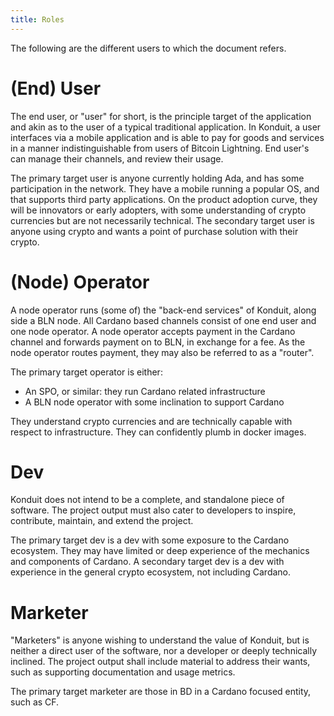```yaml
---
title: Roles
---
```


The following are the different users to which the document refers.

# (End) User

The end user, or "user" for short, is the principle target of the application
and akin as to the user of a typical traditional application. In Konduit, a user
interfaces via a mobile application and is able to pay for goods and services in
a manner indistinguishable from users of Bitcoin Lightning. End user's can
manage their channels, and review their usage.

The primary target user is anyone currently holding Ada, and has some
participation in the network. They have a mobile running a popular OS, and that
supports third party applications. On the product adoption curve, they will be
innovators or early adopters, with some understanding of crypto currencies but
are not necessarily technical. The secondary target user is anyone using crypto
and wants a point of purchase solution with their crypto.

# (Node) Operator

A node operator runs (some of) the "back-end services" of Konduit, along side a
BLN node. All Cardano based channels consist of one end user and one node
operator. A node operator accepts payment in the Cardano channel and forwards
payment on to BLN, in exchange for a fee. As the node operator routes payment,
they may also be referred to as a "router".

The primary target operator is either:

- An SPO, or similar: they run Cardano related infrastructure
- A BLN node operator with some inclination to support Cardano

They understand crypto currencies and are technically capable with respect to
infrastructure. They can confidently plumb in docker images.

# Dev

Konduit does not intend to be a complete, and standalone piece of software. The
project output must also cater to developers to inspire, contribute, maintain,
and extend the project.

The primary target dev is a dev with some exposure to the Cardano ecosystem.
They may have limited or deep experience of the mechanics and components of
Cardano. A secondary target dev is a dev with experience in the general crypto
ecosystem, not including Cardano.

# Marketer

"Marketers" is anyone wishing to understand the value of Konduit, but is neither
a direct user of the software, nor a developer or deeply technically inclined.
The project output shall include material to address their wants, such as
supporting documentation and usage metrics.

The primary target marketer are those in BD in a Cardano focused entity, such as
CF.
